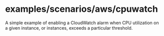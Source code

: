 # examples/scenarios/aws/cpuwatch

A simple example of enabling a CloudWatch alarm when CPU utilization on a given instance, or instances, exceeds a
particular threshold.

